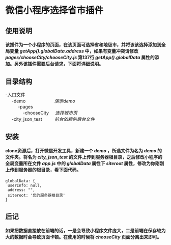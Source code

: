 # 微信小程序选择省市插件
## 使用说明
#### 该插件为一个小程序的页面，在该页面可选择省和地级市，并将该该选择添加到全局变量 *getApp().globalData.address* 中，如果有变量冲突请修改 _pages/chooseCity/chooseCity.js_ 第137行 *getApp().globalData* 属性的添加。另外该插件需要后台请求，下面将详细说明。
## 目录结构

-入口文件  
&nbsp;&nbsp;&nbsp;&nbsp; -demo &nbsp;&nbsp;&nbsp;&nbsp;&nbsp;&nbsp;&nbsp;&nbsp;&nbsp;&nbsp;&nbsp;&nbsp;&nbsp;&nbsp;&nbsp;&nbsp;&nbsp;&nbsp;&nbsp;&nbsp;&nbsp;  _演示demo_  
&nbsp;&nbsp;&nbsp;&nbsp;&nbsp;&nbsp;&nbsp;&nbsp;&nbsp; -pages  
&nbsp;&nbsp;&nbsp;&nbsp;&nbsp;&nbsp;&nbsp;&nbsp;&nbsp;&nbsp;&nbsp;&nbsp;&nbsp;&nbsp;-chooseCity &nbsp;&nbsp;&nbsp;&nbsp;_选择城市页_  
&nbsp;&nbsp;&nbsp;&nbsp; -city_json_test &nbsp;&nbsp;&nbsp;&nbsp;&nbsp;&nbsp;&nbsp;&nbsp; _前台依赖的后台文件_  

## 安装
#### clone资源后，打开微信开发工具，新建一个 _demo_ ，所选文件为名为 _demo_ 的文件夹。将名为 _city_json_test_ 的文件上传到服务器根目录，之后修改小程序的全局变量所在文件 _app.js_ 中的 _globalData_ 属性下 _siteroot_ 属性，修改为你刚刚上传到服务器的根目录，看下面代码。
    globalData: {
     userInfo: null,
     address: "",
     siteroot: '您的服务器根目录'
    }
## 后记
#### 如果把数据直接放在前端的话，一是会导致小程序文件庞大，二是前端在保存较为大的数据时会导致页面卡顿。在使用的时候将 _chooseCity_ 页面分离出来即可。
    






